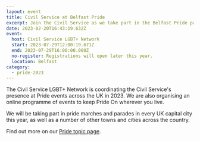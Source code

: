 ```yaml
---
layout: event
title: Civil Service at Belfast Pride
excerpt: Join the Civil Service as we take part in the Belfast Pride parade.
date: 2023-02-20T16:43:19.632Z
event:
  host: Civil Service LGBT+ Network
  start: 2023-07-29T12:00:19.671Z
  end: 2023-07-29T16:00:00.000Z
  no-register: Registrations will open later this year.
  location: Belfast
category:
  - pride-2023
---
```

The Civil Service LGBT+ Network is coordinating the Civil Service's presence at Pride events across the UK in 2023. We are also organising an online programme of events to keep Pride On wherever you live.

We will be taking part in pride marches and parades in every UK capital city this year, as well as a number of other towns and cities across the country.

Find out more on our [Pride topic page](/pride-2023).
